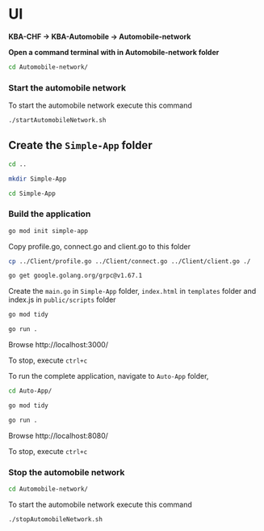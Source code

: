 # UI

**KBA-CHF -> KBA-Automobile -> Automobile-network**

**Open a command terminal with in Automobile-network folder**

```bash
cd Automobile-network/
```

### Start the automobile network

To start the automobile network execute this command

```bash
./startAutomobileNetwork.sh
```

## Create the `Simple-App` folder

```bash
cd ..
```

```bash
mkdir Simple-App
```

```bash
cd Simple-App
```
### Build the application


```bash
go mod init simple-app
```

Copy profile.go, connect.go and client.go to this folder

```bash
cp ../Client/profile.go ../Client/connect.go ../Client/client.go ./
```
```bash
go get google.golang.org/grpc@v1.67.1
```
Create the `main.go` in `Simple-App` folder, `index.html` in `templates` folder and index.js in `public/scripts` folder

```bash
go mod tidy
```
```bash
go run .
```

Browse http://localhost:3000/

To stop, execute `ctrl+c`


To run the complete application, navigate to `Auto-App` folder,

 
```bash
cd Auto-App/
```
```bash
go mod tidy
```
```bash
go run .
```

Browse http://localhost:8080/

To stop, execute `ctrl+c`

### Stop the automobile network

```bash
cd Automobile-network/
```

To start the automobile network execute this command

```bash
./stopAutomobileNetwork.sh
```
